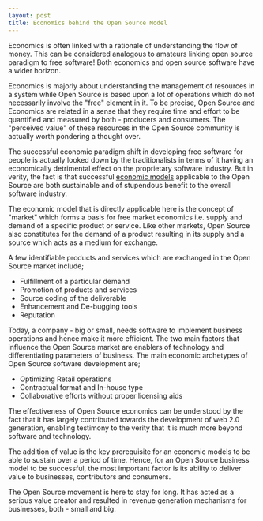 ```yaml
---
layout: post
title: Economics behind the Open Source Model
---
```


Economics is often linked with a rationale of understanding the flow of money. This can be considered analogous to amateurs linking open source paradigm to free software! Both economics and open source software have a wider horizon. 

Economics is majorly about understanding the management of resources in a system while Open Source is based upon a lot of operations which do not necessarily involve the "free" element in it. To be precise, Open Source and Economics are related in a sense that they require time and effort to be quantified and measured by both - producers and consumers. The "perceived value" of these resources in the Open Source community is actually worth pondering a thought over. 

The successful economic paradigm shift in developing free software for people is actually looked down by the traditionalists in terms of it having an economically detrimental effect on the proprietary software industry. But in verity, the fact is that successful <a href="http://www.marginalrevolution.com/marginalrevolution/2005/06/open_source_eco.html">economic models</a> applicable to the Open Source are both sustainable and of stupendous benefit to the overall software industry. 

The economic model that is directly applicable here is the concept of "market" which forms a basis for free market economics i.e. supply and demand of a specific product or service. Like other markets, Open Source also constitutes for the demand of a product resulting in its supply and a source which acts as a medium for exchange. 

A few identifiable products and services which are exchanged in the Open Source market include;

- Fulfillment of a particular demand
- Promotion of products and services
- Source coding of the deliverable
- Enhancement and De-bugging tools
- Reputation

Today, a company - big or small, needs software to implement business operations and hence make it more efficient. The two main factors that influence the Open Source market are enablers of technology and differentiating parameters of business. The main economic archetypes of Open Source software development are;

- Optimizing Retail operations
- Contractual format and In-house type
- Collaborative efforts without proper licensing aids

The effectiveness of Open Source economics can be understood by the fact that it has largely contributed towards the development of web 2.0 generation, enabling testimony to the verity that it is much more beyond software and technology. 

The addition of value is the key prerequisite for an economic models to be able to sustain over a period of time. Hence, for an Open Source business model to be successful, the most important factor is its ability to deliver value to businesses, contributors and consumers. 

The Open Source movement is here to stay for long. It has acted as a serious value creator and resulted in revenue generation mechanisms for businesses, both - small and big.
